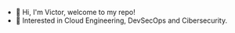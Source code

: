 - 👋 Hi, I'm Victor, welcome to my repo!
- 💖 Interested in Cloud Engineering, DevSecOps and Cibersecurity.



<!---
ViktorMP/ViktorMP is a ✨ special ✨ repository because its `README.md` (this file) appears on your GitHub profile.
You can click the Preview link to take a look at your changes.
--->
